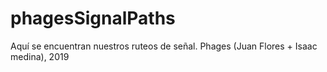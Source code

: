 # phagesSignalPaths
Aquí se encuentran nuestros ruteos de señal.
Phages (Juan Flores + Isaac medina), 2019
